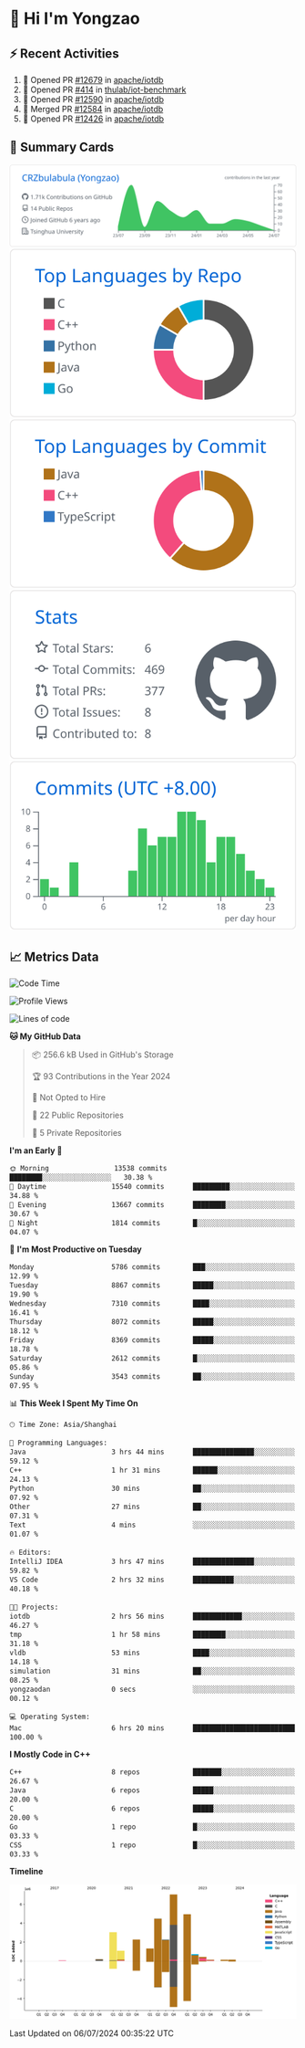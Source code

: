 # 👋 Hi I'm Yongzao

## ⚡ Recent Activities
<!--START_SECTION:activity-->
1. 💪 Opened PR [#12679](https://github.com/apache/iotdb/pull/12679) in [apache/iotdb](https://github.com/apache/iotdb)
2. 💪 Opened PR [#414](https://github.com/thulab/iot-benchmark/pull/414) in [thulab/iot-benchmark](https://github.com/thulab/iot-benchmark)
3. 💪 Opened PR [#12590](https://github.com/apache/iotdb/pull/12590) in [apache/iotdb](https://github.com/apache/iotdb)
4. 🎉 Merged PR [#12584](https://github.com/apache/iotdb/pull/12584) in [apache/iotdb](https://github.com/apache/iotdb)
5. 💪 Opened PR [#12426](https://github.com/apache/iotdb/pull/12426) in [apache/iotdb](https://github.com/apache/iotdb)
<!--END_SECTION:activity-->

## 🎑 Summary Cards

[![](https://raw.githubusercontent.com/CRZbulabula/CRZbulabula/main/profile-summary-card-output/github/0-profile-details.svg)](https://github.com/vn7n24fzkq/github-profile-summary-cards)
[![](https://raw.githubusercontent.com/CRZbulabula/CRZbulabula/main/profile-summary-card-output/github/1-repos-per-language.svg)](https://github.com/vn7n24fzkq/github-profile-summary-cards) [![](https://raw.githubusercontent.com/CRZbulabula/CRZbulabula/main/profile-summary-card-output/github/2-most-commit-language.svg)](https://github.com/vn7n24fzkq/github-profile-summary-cards)
[![](https://raw.githubusercontent.com/CRZbulabula/CRZbulabula/main/profile-summary-card-output/github/3-stats.svg)](https://github.com/vn7n24fzkq/github-profile-summary-cards) [![](https://raw.githubusercontent.com/CRZbulabula/CRZbulabula/main/profile-summary-card-output/github/4-productive-time.svg)](https://github.com/vn7n24fzkq/github-profile-summary-cards)

## 📈 Metrics Data

<!--START_SECTION:waka-->
![Code Time](http://img.shields.io/badge/Code%20Time-666%20hrs%2043%20mins-blue)

![Profile Views](http://img.shields.io/badge/Profile%20Views-0-blue)

![Lines of code](https://img.shields.io/badge/From%20Hello%20World%20I%27ve%20Written-27.8%20million%20lines%20of%20code-blue)

**🐱 My GitHub Data** 

> 📦 256.6 kB Used in GitHub's Storage 
 > 
> 🏆 93 Contributions in the Year 2024
 > 
> 🚫 Not Opted to Hire
 > 
> 📜 22 Public Repositories 
 > 
> 🔑 5 Private Repositories 
 > 
**I'm an Early 🐤** 

```text
🌞 Morning                13538 commits       ████████░░░░░░░░░░░░░░░░░   30.38 % 
🌆 Daytime                15540 commits       █████████░░░░░░░░░░░░░░░░   34.88 % 
🌃 Evening                13667 commits       ████████░░░░░░░░░░░░░░░░░   30.67 % 
🌙 Night                  1814 commits        █░░░░░░░░░░░░░░░░░░░░░░░░   04.07 % 
```
📅 **I'm Most Productive on Tuesday** 

```text
Monday                   5786 commits        ███░░░░░░░░░░░░░░░░░░░░░░   12.99 % 
Tuesday                  8867 commits        █████░░░░░░░░░░░░░░░░░░░░   19.90 % 
Wednesday                7310 commits        ████░░░░░░░░░░░░░░░░░░░░░   16.41 % 
Thursday                 8072 commits        █████░░░░░░░░░░░░░░░░░░░░   18.12 % 
Friday                   8369 commits        █████░░░░░░░░░░░░░░░░░░░░   18.78 % 
Saturday                 2612 commits        █░░░░░░░░░░░░░░░░░░░░░░░░   05.86 % 
Sunday                   3543 commits        ██░░░░░░░░░░░░░░░░░░░░░░░   07.95 % 
```


📊 **This Week I Spent My Time On** 

```text
🕑︎ Time Zone: Asia/Shanghai

💬 Programming Languages: 
Java                     3 hrs 44 mins       ███████████████░░░░░░░░░░   59.12 % 
C++                      1 hr 31 mins        ██████░░░░░░░░░░░░░░░░░░░   24.13 % 
Python                   30 mins             ██░░░░░░░░░░░░░░░░░░░░░░░   07.92 % 
Other                    27 mins             ██░░░░░░░░░░░░░░░░░░░░░░░   07.31 % 
Text                     4 mins              ░░░░░░░░░░░░░░░░░░░░░░░░░   01.07 % 

🔥 Editors: 
IntelliJ IDEA            3 hrs 47 mins       ███████████████░░░░░░░░░░   59.82 % 
VS Code                  2 hrs 32 mins       ██████████░░░░░░░░░░░░░░░   40.18 % 

🐱‍💻 Projects: 
iotdb                    2 hrs 56 mins       ████████████░░░░░░░░░░░░░   46.27 % 
tmp                      1 hr 58 mins        ████████░░░░░░░░░░░░░░░░░   31.18 % 
vldb                     53 mins             ████░░░░░░░░░░░░░░░░░░░░░   14.18 % 
simulation               31 mins             ██░░░░░░░░░░░░░░░░░░░░░░░   08.25 % 
yongzaodan               0 secs              ░░░░░░░░░░░░░░░░░░░░░░░░░   00.12 % 

💻 Operating System: 
Mac                      6 hrs 20 mins       █████████████████████████   100.00 % 
```

**I Mostly Code in C++** 

```text
C++                      8 repos             ███████░░░░░░░░░░░░░░░░░░   26.67 % 
Java                     6 repos             █████░░░░░░░░░░░░░░░░░░░░   20.00 % 
C                        6 repos             █████░░░░░░░░░░░░░░░░░░░░   20.00 % 
Go                       1 repo              █░░░░░░░░░░░░░░░░░░░░░░░░   03.33 % 
CSS                      1 repo              █░░░░░░░░░░░░░░░░░░░░░░░░   03.33 % 
```



**Timeline**

![Lines of Code chart](https://raw.githubusercontent.com/CRZbulabula/CRZbulabula/main/assets/bar_graph.png)


 Last Updated on 06/07/2024 00:35:22 UTC
<!--END_SECTION:waka-->


